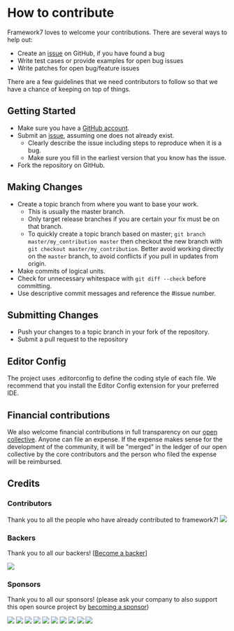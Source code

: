 # How to contribute

Framework7 loves to welcome your contributions. There are several ways to help out:

* Create an [issue](https://github.com/framework7io/framework7/issues) on GitHub, if you have found a bug
* Write test cases or provide examples for open bug issues
* Write patches for open bug/feature issues

There are a few guidelines that we need contributors to follow so that we have a
chance of keeping on top of things.


## Getting Started

* Make sure you have a [GitHub account](https://github.com/signup/free).
* Submit an [issue](https://github.com/framework7io/framework7/issues), assuming one does not already exist.
  * Clearly describe the issue including steps to reproduce when it is a bug.
  * Make sure you fill in the earliest version that you know has the issue.
* Fork the repository on GitHub.

## Making Changes

* Create a topic branch from where you want to base your work.
  * This is usually the master branch.
  * Only target release branches if you are certain your fix must be on that
    branch.
  * To quickly create a topic branch based on master; `git branch
    master/my_contribution master` then checkout the new branch with `git
    checkout master/my_contribution`. Better avoid working directly on the
    `master` branch, to avoid conflicts if you pull in updates from origin.
* Make commits of logical units.
* Check for unnecessary whitespace with `git diff --check` before committing.
* Use descriptive commit messages and reference the #issue number.

## Submitting Changes

* Push your changes to a topic branch in your fork of the repository.
* Submit a pull request to the repository

## Editor Config

The project uses .editorconfig to define the coding style of each file. We recommend that you install the Editor Config extension for your preferred IDE.


## Financial contributions

We also welcome financial contributions in full transparency on our [open collective](https://opencollective.com/framework7).
Anyone can file an expense. If the expense makes sense for the development of the community, it will be "merged" in the ledger of our open collective by the core contributors and the person who filed the expense will be reimbursed.


## Credits


### Contributors

Thank you to all the people who have already contributed to framework7!
<a href="graphs/contributors"><img src="https://opencollective.com/framework7/contributors.svg?width=890" /></a>


### Backers

Thank you to all our backers! [[Become a backer](https://opencollective.com/framework7#backer)]

<a href="https://opencollective.com/framework7#backers" target="_blank"><img src="https://opencollective.com/framework7/backers.svg?width=890"></a>


### Sponsors

Thank you to all our sponsors! (please ask your company to also support this open source project by [becoming a sponsor](https://opencollective.com/framework7#sponsor))

<a href="https://opencollective.com/framework7/sponsor/0/website" target="_blank"><img src="https://opencollective.com/framework7/sponsor/0/avatar.svg"></a>
<a href="https://opencollective.com/framework7/sponsor/1/website" target="_blank"><img src="https://opencollective.com/framework7/sponsor/1/avatar.svg"></a>
<a href="https://opencollective.com/framework7/sponsor/2/website" target="_blank"><img src="https://opencollective.com/framework7/sponsor/2/avatar.svg"></a>
<a href="https://opencollective.com/framework7/sponsor/3/website" target="_blank"><img src="https://opencollective.com/framework7/sponsor/3/avatar.svg"></a>
<a href="https://opencollective.com/framework7/sponsor/4/website" target="_blank"><img src="https://opencollective.com/framework7/sponsor/4/avatar.svg"></a>
<a href="https://opencollective.com/framework7/sponsor/5/website" target="_blank"><img src="https://opencollective.com/framework7/sponsor/5/avatar.svg"></a>
<a href="https://opencollective.com/framework7/sponsor/6/website" target="_blank"><img src="https://opencollective.com/framework7/sponsor/6/avatar.svg"></a>
<a href="https://opencollective.com/framework7/sponsor/7/website" target="_blank"><img src="https://opencollective.com/framework7/sponsor/7/avatar.svg"></a>
<a href="https://opencollective.com/framework7/sponsor/8/website" target="_blank"><img src="https://opencollective.com/framework7/sponsor/8/avatar.svg"></a>
<a href="https://opencollective.com/framework7/sponsor/9/website" target="_blank"><img src="https://opencollective.com/framework7/sponsor/9/avatar.svg"></a>